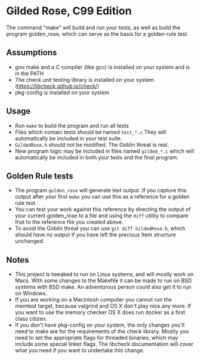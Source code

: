 # Gilded Rose, C99 Edition

The command "make" will build and run your tests, as well as build the program
golden_rose, which can serve as the basis for a golden-rule test.

## Assumptions

- gnu make and a C compiler (like gcc) is installed on your system and is in the PATH
- The check unit testing library is installed on your system (https://libcheck.github.io/check/)
- pkg-config is installed on your system

## Usage

- Run `make` to build the program and run all tests
- Files which contain tests should be named `test_*.c` They will automatically
  be included in your test suite.
- `GildedRose.h` should not be modified. The Goblin threat is real.
- New program logic may be included in files named `gilded_*.c` which will
  automatically be included in both your tests and the final program.

## Golden Rule tests

- The program `golden_rose` will generate text output. If you capture this
  output after your first `make` you can use this as a reference for a golden
  rule test.
- You can test your work against this reference by directing the output of your
  current golden_rose to a file and using the `diff` utility to compare that
  to the reference file you created above.
- To avoid the Goblin threat you can use `git diff GildedRose.h`, which should
  have no output if you have left the precious Item structure unchanged.

## Notes

- This project is tweaked to run on Linux systems, and will mostly work on Macs.
  With some changes to the Makefile it can be made to run on BSD systems with
  BSD make. An adventurous person could also get it to run on Windows.
- If you are working on a Macintosh computer you cannot run the memtest target,
  because valgrind and OS X don't play nice any more. If you want to use the
  memory checker OS X does run docker as a first class citizen.
- If you don't have pkg-config on your system, the only changes you'll need to
  make are for the requirements of the check library. Mostly you need to
  set the appropriate flags for threaded binaries, which may include some
  special linker flags. The libcheck documentation will cover what you need
  if you want to undertake this change.
